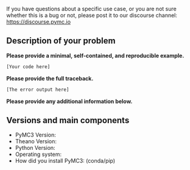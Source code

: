 If you have questions about a specific use case, or you are not sure whether this is a bug or not, please post it to our discourse channel: https://discourse.pymc.io  

## Description of your problem

**Please provide a minimal, self-contained, and reproducible example.**
```python
[Your code here]
```

**Please provide the full traceback.**
```python
[The error output here]
```

**Please provide any additional information below.**


## Versions and main components

* PyMC3 Version:
* Theano Version:
* Python Version:
* Operating system:
* How did you install PyMC3: (conda/pip)
